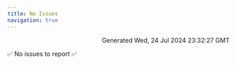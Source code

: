 ```yaml
---
title: No Issues
navigation: true
---
```


<p style="text-align:right;color:#cccs">
Generated Wed, 24 Jul 2024 23:32:27 GMT
</p>
<p>✅ No issues to report ✅</p>



